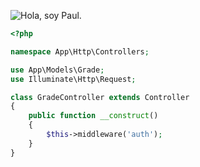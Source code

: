 ![Hola, soy Paul.](https://www.pauljimenez.xyz/img/2.jpg)
```php
<?php

namespace App\Http\Controllers;

use App\Models\Grade;
use Illuminate\Http\Request;

class GradeController extends Controller
{
    public function __construct()
    {
        $this->middleware('auth');
    }
}
```
